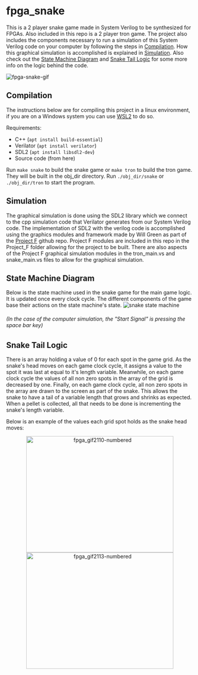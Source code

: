 # fpga_snake
This is a 2 player snake game made in System Verilog to be synthesized for FPGAs. Also included in this repo is a 2 player tron game. The project also includes the components necessary to run a simulation of this System Verilog code on your computer by following the steps in [Compilation](#compilation). How this graphical simulation is accomplished is explained in [Simulation](#simulation). Also check out the [State Machine Diagram](#state-machine-diagram) and [Snake Tail Logic](#snake-tail-logic) for some more info on the logic behind the code.

![fpga-snake-gif](https://user-images.githubusercontent.com/35043400/229264796-87aa0ab5-23ab-4997-a65d-981694742f6d.gif)

## Compilation
The instructions below are for compiling this project in a linux environment, if you are on a Windows system you can use [WSL2](https://learn.microsoft.com/en-us/windows/wsl/install) to do so.

Requirements:
- C++ (`apt install build-essential`)
- Verilator (`apt install verilator`)
- SDL2 (`apt install libsdl2-dev`)
- Source code (from here)

Run `make snake` to build the snake game or `make tron` to build the tron game. They will be built in the obj_dir directory. Run `./obj_dir/snake` or `./obj_dir/tron` to start the program.

## Simulation
The graphical simulation is done using the SDL2 library which we connect to the cpp simulation code that Verilator generates from our System Verilog code. The implementation of SDL2 with the verilog code is accomplished using the graphics modules and framework made by Will Green as part of the [Project F](https://github.com/projf) github repo. Project F modules are included in this repo in the Project_F folder allowing for the project to be built. There are also aspects of the Project F graphical simulation modules in the tron_main.vs and snake_main.vs files to allow for the graphical simulation.

## State Machine Diagram
Below is the state machine used in the snake game for the main game logic. It is updated once every clock cycle. The different components of the game base their actions on the state machine's state.
![snake state machine](https://user-images.githubusercontent.com/35043400/229241391-4dea9486-44e3-4987-a71d-84befded08e3.png)
###### (In the case of the computer simulation, the "Start Signal" is pressing the space bar key)

## Snake Tail Logic
There is an array holding a value of 0 for each spot in the game grid. As the snake's head moves on each game clock cycle, it assigns a value to the spot it was last at equal to it's length variable. Meanwhile, on each game clock cycle the values of all non zero spots in the array of the grid is decreased by one. Finally, on each game clock cycle, all non zero spots in the array are drawn to the screen as part of the snake. This allows the snake to have a tail of a variable length that grows and shrinks as expected. When a pellet is collected, all that needs to be done is incrementing the snake's length variable. 

Below is an example of the values each grid spot holds as the snake head moves:

<p align="center">
  <img src="https://user-images.githubusercontent.com/35043400/229266587-fc028c5f-0015-4d17-994e-d8fed7fa6594.png" alt="fpga_gif2110-numbered" width="397" height="313" />
  <img src="https://user-images.githubusercontent.com/35043400/229266588-428f7311-ac26-4ac1-abf6-1a1e6679507e.png" alt="fpga_gif2113-numbered" width="397" height="313"  />
</p>

